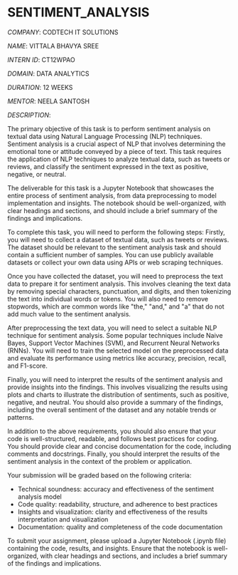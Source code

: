 # SENTIMENT_ANALYSIS

*COMPANY*: CODTECH IT SOLUTIONS

*NAME*: VITTALA BHAVYA SREE

*INTERN ID*: CT12WPAO

*DOMAIN*: DATA ANALYTICS

*DURATION*: 12 WEEKS

*MENTOR*: NEELA SANTOSH

*DESCRIPTION*:

The primary objective of this task is to perform sentiment analysis on textual data using Natural Language Processing (NLP) techniques. Sentiment analysis is a crucial aspect of NLP that involves determining the emotional tone or attitude conveyed by a piece of text. This task requires the application of NLP techniques to analyze textual data, such as tweets or reviews, and classify the sentiment expressed in the text as positive, negative, or neutral.

The deliverable for this task is a Jupyter Notebook that showcases the entire process of sentiment analysis, from data preprocessing to model implementation and insights. The notebook should be well-organized, with clear headings and sections, and should include a brief summary of the findings and implications.

To complete this task, you will need to perform the following steps:
Firstly, you will need to collect a dataset of textual data, such as tweets or reviews. The dataset should be relevant to the sentiment analysis task and should contain a sufficient number of samples. You can use publicly available datasets or collect your own data using APIs or web scraping techniques.

Once you have collected the dataset, you will need to preprocess the text data to prepare it for sentiment analysis. This involves cleaning the text data by removing special characters, punctuation, and digits, and then tokenizing the text into individual words or tokens. You will also need to remove stopwords, which are common words like "the," "and," and "a" that do not add much value to the sentiment analysis.

After preprocessing the text data, you will need to select a suitable NLP technique for sentiment analysis. Some popular techniques include Naive Bayes, Support Vector Machines (SVM), and Recurrent Neural Networks (RNNs). You will need to train the selected model on the preprocessed data and evaluate its performance using metrics like accuracy, precision, recall, and F1-score.

Finally, you will need to interpret the results of the sentiment analysis and provide insights into the findings. This involves visualizing the results using plots and charts to illustrate the distribution of sentiments, such as positive, negative, and neutral. You should also provide a summary of the findings, including the overall sentiment of the dataset and any notable trends or patterns.

In addition to the above requirements, you should also ensure that your code is well-structured, readable, and follows best practices for coding. You should provide clear and concise documentation for the code, including comments and docstrings. Finally, you should interpret the results of the sentiment analysis in the context of the problem or application.

Your submission will be graded based on the following criteria:
- Technical soundness: accuracy and effectiveness of the sentiment analysis model
- Code quality: readability, structure, and adherence to best practices
- Insights and visualization: clarity and effectiveness of the results interpretation and visualization
- Documentation: quality and completeness of the code documentation

To submit your assignment, please upload a Jupyter Notebook (.ipynb file) containing the code, results, and insights. Ensure that the notebook is well-organized, with clear headings and sections, and includes a brief summary of the findings and implications.
